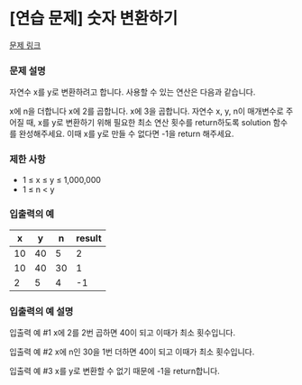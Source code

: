 # [연습 문제] 숫자 변환하기

[문제 링크](https://school.programmers.co.kr/learn/courses/30/lessons/154538)

### 문제 설명
자연수 x를 y로 변환하려고 합니다. 사용할 수 있는 연산은 다음과 같습니다.

x에 n을 더합니다
x에 2를 곱합니다.
x에 3을 곱합니다.
자연수 x, y, n이 매개변수로 주어질 때, x를 y로 변환하기 위해 필요한 최소 연산 횟수를 return하도록 solution 함수를 완성해주세요. 이때 x를 y로 만들 수 없다면 -1을 return 해주세요.

### 제한 사항

- 1 ≤ x ≤ y ≤ 1,000,000
- 1 ≤ n < y

### 입출력의 예

|x	|y	| n	  |result|
|---|---|-----|---|
|10	|40	| 5	  |2|
|10	|40	| 30	 |1|
|2	|5	| 4	  |-1|

### 입출력의 예 설명
입출력 예 #1
x에 2를 2번 곱하면 40이 되고 이때가 최소 횟수입니다.

입출력 예 #2
x에 n인 30을 1번 더하면 40이 되고 이때가 최소 횟수입니다.

입출력 예 #3
x를 y로 변환할 수 없기 때문에 -1을 return합니다.